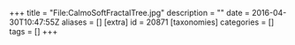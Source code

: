 +++
title = "File:CalmoSoftFractalTree.jpg"
description = ""
date = 2016-04-30T10:47:55Z
aliases = []
[extra]
id = 20871
[taxonomies]
categories = []
tags = []
+++



